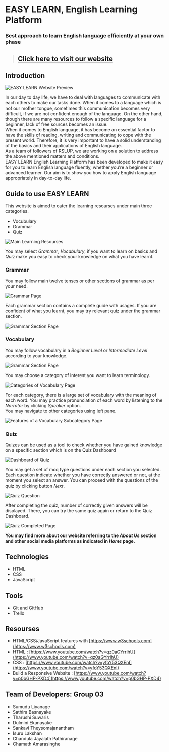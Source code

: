 # EASY LEARN, English Learning Platform

### Best approach to learn English language efficiently at your own phase

> ## [Click here to visit our website](https://rslup.github.io/2021g3r1/ "EASY LEARN, English Learning Platform")

## Introduction

![EASY LEARN Website Preview](/images/readme1.png "EASY LEARN Website Preview")

<p>In our day to day life, we have to deal with languages to communicate with each others to make our tasks done. When it comes to a language which is not our mother tongue, sometimes this communication becomes very difficult, if we are not confident enough of the language. On the other hand, though there are many resources to follow a specific language for a beginner, lack of free sources becomes an issue.<br>
When it comes to English language, it has become an essential factor to have the skills of reading, writing and communicating to cope with the present world. Therefore, it is very important to have a solid understanding of the basics and their applications of English language.<br>
As a team of followers of RSLUP, we are working on a solution to address the above mentioned matters and conditions.<br>
EASY LEARN English Learning Platform has been developed to make it easy for you to learn English language fluently, whether you’re a beginner or advanced learner. Our aim is to show you how to apply English language appropriately in day-to-day life.
</p>

## Guide to use EASY LEARN

This website is aimed to cater the learning resourses under main three categories.

- Vocubulary
- Grammar
- Quiz

![Main Learning Resourses](/images/readme2.png "Main Learning Resourses")

You may select _Grammar_, _Vocabulary_, if you want to learn on basics and _Quiz_ make you easy to check your knowledge on what you have learnt.

### Grammar

You may follow main twelve tenses or other sections of grammar as per your need.

![Grammar Page](/images/readme3.png "Grammar Page")

Each grammar section contains a complete guide with usages. If you are confident of what you learnt, you may try relevant quiz under the grammar section.

![Grammar Section Page](/images/readme4.png "Grammar Section Page")

### Vocabulary

You may follow vocabulary in a _Beginner Level_ or _Intermediate Level_ according to your knowledge.

![Grammar Section Page](/images/readme5.png "Grammar Section Page")

You may choose a category of interest you want to learn terminology.

![Categories of Vocabulary Page](/images/readme6.png "Categories of Vocabulary Page")

For each category, there is a large set of vocabulary with the meaning of each word. You may practice pronunciation of each word by listening to the _Narrator_ by clicking _Speaker_ option.<br>
You may navigate to other categories using left pane.

![Features of a Vocabulary Subcategory Page](/images/readme7.png "Features of a Vocabulary Subcategory Page")

### Quiz

Quizes can be used as a tool to check whether you have gained knowledge on a specific section which is on the Quiz Dashboard

![Dashboard of Quiz](/images/readme9.png "Dashboard of Quiz")

You may get a set of mcq type questions under each section you selected. Each question indicate whether you have correctly answered or not, at the moment you select an answer. You can proceed with the questions of the quiz by clicking button _Next_.

![Quiz Question](/images/readme10.png "Quiz Question")

After completing the quiz, number of correctly given answers will be displayed. There, you can try the same quiz again or return to the Quiz Dashboard.

![Quiz Completed Page](/images/readme11.png "Quiz Completed Page")

**You may find more about our website referring to the _About Us_ section and other social media platforms as indicated in _Home_ page.**

## Technologies

- HTML
- CSS
- JavaScript

## Tools

- Git and GitHub
- Trello

## Resourses

- HTML/CSS/JavaScript features with [https://www.w3schools.com](https://www.w3schools.com)
- HTML : [https://www.youtube.com/watch?v=qz0aGYrrlhU](https://www.youtube.com/watch?v=qz0aGYrrlhU)
- CSS : [https://www.youtube.com/watch?v=yfoY53QXEnI](https://www.youtube.com/watch?v=yfoY53QXEnI)
- Build a Responsive Website : [https://www.youtube.com/watch?v=p0bGHP-PXD4](https://www.youtube.com/watch?v=p0bGHP-PXD4)

## Team of Developers: Group 03

- Sumudu Liyanage
- Sathira Basnayake
- Tharushi Suwaris
- Dulmini Ekanayake
- Sankavi Theysomajanantham
- Isuru Lakshan
- Chandula Jayalath Pathiranage
- Chamath Amarasinghe
